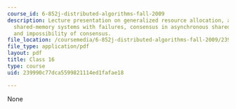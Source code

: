 ```yaml
---
course_id: 6-852j-distributed-algorithms-fall-2009
description: Lecture presentation on generalized resource allocation, asynchronous
  shared-memory systems with failures, consensus in asynchronous shared-memory systems,
  and impossibility of consensus.
file_location: /coursemedia/6-852j-distributed-algorithms-fall-2009/239990c77dca5599821114ed1fafae18_MIT6_852JF09_lec16.pdf
file_type: application/pdf
layout: pdf
title: Class 16
type: course
uid: 239990c77dca5599821114ed1fafae18

---
```

None